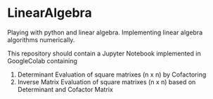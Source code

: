 # LinearAlgebra
Playing with python and linear algebra. Implementing linear algebra algorithms numerically.

This repository should contain a Jupyter Notebook implemented in GoogleColab containing
1. Determinant Evaluation of square matrixes (n x n) by Cofactoring
2. Inverse Matrix Evaluation of square matrixes (n x n) based on Determinant and Cofactor Matrix 
